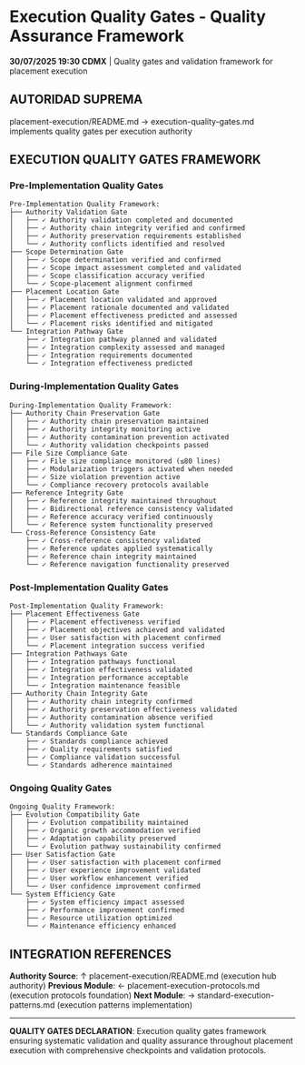 # Execution Quality Gates - Quality Assurance Framework

**30/07/2025 19:30 CDMX** | Quality gates and validation framework for placement execution

## AUTORIDAD SUPREMA
placement-execution/README.md → execution-quality-gates.md implements quality gates per execution authority

## EXECUTION QUALITY GATES FRAMEWORK

### **Pre-Implementation Quality Gates**
```
Pre-Implementation Quality Framework:
├── Authority Validation Gate
│   ├── ✓ Authority validation completed and documented
│   ├── ✓ Authority chain integrity verified and confirmed
│   ├── ✓ Authority preservation requirements established
│   └── ✓ Authority conflicts identified and resolved
├── Scope Determination Gate
│   ├── ✓ Scope determination verified and confirmed
│   ├── ✓ Scope impact assessment completed and validated
│   ├── ✓ Scope classification accuracy verified
│   └── ✓ Scope-placement alignment confirmed
├── Placement Location Gate
│   ├── ✓ Placement location validated and approved
│   ├── ✓ Placement rationale documented and validated
│   ├── ✓ Placement effectiveness predicted and assessed
│   └── ✓ Placement risks identified and mitigated
└── Integration Pathway Gate
    ├── ✓ Integration pathway planned and validated
    ├── ✓ Integration complexity assessed and managed
    ├── ✓ Integration requirements documented
    └── ✓ Integration effectiveness predicted
```

### **During-Implementation Quality Gates**
```
During-Implementation Quality Framework:
├── Authority Chain Preservation Gate
│   ├── ✓ Authority chain preservation maintained
│   ├── ✓ Authority integrity monitoring active
│   ├── ✓ Authority contamination prevention activated
│   └── ✓ Authority validation checkpoints passed
├── File Size Compliance Gate
│   ├── ✓ File size compliance monitored (≤80 lines)
│   ├── ✓ Modularization triggers activated when needed
│   ├── ✓ Size violation prevention active
│   └── ✓ Compliance recovery protocols available
├── Reference Integrity Gate
│   ├── ✓ Reference integrity maintained throughout
│   ├── ✓ Bidirectional reference consistency validated
│   ├── ✓ Reference accuracy verified continuously
│   └── ✓ Reference system functionality preserved
└── Cross-Reference Consistency Gate
    ├── ✓ Cross-reference consistency validated
    ├── ✓ Reference updates applied systematically
    ├── ✓ Reference chain integrity maintained
    └── ✓ Reference navigation functionality preserved
```

### **Post-Implementation Quality Gates**
```
Post-Implementation Quality Framework:
├── Placement Effectiveness Gate
│   ├── ✓ Placement effectiveness verified
│   ├── ✓ Placement objectives achieved and validated
│   ├── ✓ User satisfaction with placement confirmed
│   └── ✓ Placement integration success verified
├── Integration Pathways Gate
│   ├── ✓ Integration pathways functional
│   ├── ✓ Integration effectiveness validated
│   ├── ✓ Integration performance acceptable
│   └── ✓ Integration maintenance feasible
├── Authority Chain Integrity Gate
│   ├── ✓ Authority chain integrity confirmed
│   ├── ✓ Authority preservation effectiveness validated
│   ├── ✓ Authority contamination absence verified
│   └── ✓ Authority validation system functional
└── Standards Compliance Gate
    ├── ✓ Standards compliance achieved
    ├── ✓ Quality requirements satisfied
    ├── ✓ Compliance validation successful
    └── ✓ Standards adherence maintained
```

### **Ongoing Quality Gates**
```
Ongoing Quality Framework:
├── Evolution Compatibility Gate
│   ├── ✓ Evolution compatibility maintained
│   ├── ✓ Organic growth accommodation verified
│   ├── ✓ Adaptation capability preserved
│   └── ✓ Evolution pathway sustainability confirmed
├── User Satisfaction Gate
│   ├── ✓ User satisfaction with placement confirmed
│   ├── ✓ User experience improvement validated
│   ├── ✓ User workflow enhancement verified
│   └── ✓ User confidence improvement confirmed
└── System Efficiency Gate
    ├── ✓ System efficiency impact assessed
    ├── ✓ Performance improvement confirmed
    ├── ✓ Resource utilization optimized
    └── ✓ Maintenance efficiency enhanced
```

## INTEGRATION REFERENCES

**Authority Source**: ↑ placement-execution/README.md (execution hub authority)
**Previous Module**: ← placement-execution-protocols.md (execution protocols foundation)
**Next Module**: → standard-execution-patterns.md (execution patterns implementation)

---

**QUALITY GATES DECLARATION**: Execution quality gates framework ensuring systematic validation and quality assurance throughout placement execution with comprehensive checkpoints and validation protocols.